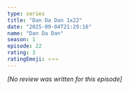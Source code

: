 ```yaml
---
type: series
title: "Dan Da Dan 1x22"
date: "2025-09-04T21:29:16"
name: "Dan Da Dan"
season: 1
episode: 22
rating: 3
ratingEmoji: ⭐️⭐️⭐️
---
```


*[No review was written for this episode]*
